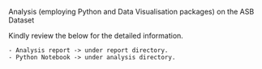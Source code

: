 Analysis (employing Python and Data Visualisation packages) on the ASB Dataset

Kindly review the below for the detailed information. 

	- Analysis report -> under report directory.
	- Python Notebook -> under analysis directory.
